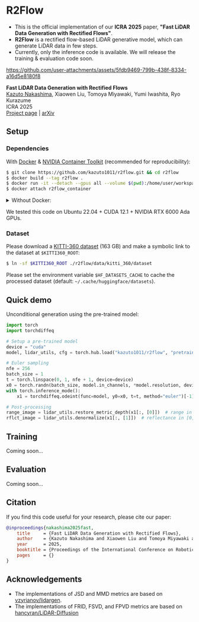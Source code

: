 # R2Flow

* This is the official implementation of our **ICRA 2025** paper, **"Fast LiDAR Data Generation with Rectified Flows"**.
* **R2Flow** is a rectified flow-based LiDAR generative model, which can generate LiDAR data in few steps.
* Currently, only the inference code is available. We will release the training & evaluation code soon.

https://github.com/user-attachments/assets/5fdb9469-799b-438f-8334-a16d5e8180f8

**Fast LiDAR Data Generation with Rectified Flows**<br>
[Kazuto Nakashima](https://kazuto1011.github.io), Xiaowen Liu, Tomoya Miyawaki, Yumi Iwashita, Ryo Kurazume<br>
ICRA 2025<br>
[Project page](https://kazuto1011.github.io/r2flow) | [arXiv](https://arxiv.org/abs/2412.02241)

## Setup

### Dependencies

With [Docker](https://docs.docker.com/engine/install/ubuntu/#install-using-the-convenience-script) & [NVIDIA Container Toolkit](https://docs.nvidia.com/datacenter/cloud-native/container-toolkit/latest/install-guide.html) (recommended for reproducibility):

```bash
$ git clone https://github.com/kazuto1011/r2flow.git && cd r2flow
$ docker build --tag r2flow .
$ docker run -it --detach --gpus all --volume $(pwd):/home/user/workspace --name r2flow_container r2flow
$ docker attach r2flow_container
```

<details>
<summary>Without Docker:</summary>

```bash
$ git clone https://github.com/kazuto1011/r2flow.git && cd r2flow
$ pip install -r requirements.txt
$ sudo apt install libsparsehash-dev # for torchsparse
$ pip install git+https://github.com/mit-han-lab/torchsparse.git@v2.0.0
$ pip install natten==0.17.1+torch210cu121 --find-links https://shi-labs.com/natten/wheels/
```
</details>

We tested this code on Ubuntu 22.04 + CUDA 12.1 + NVIDIA RTX 6000 Ada GPUs.

### Dataset

Please download a [KITTI-360 dataset](http://www.cvlibs.net/datasets/kitti-360/) (163 GB) and make a symbolic link to the dataset at `$KITTI360_ROOT`:

```sh
$ ln -sf $KITTI360_ROOT ./r2flow/data/kitti_360/dataset
```

Please set the environment variable `$HF_DATASETS_CACHE` to cache the processed dataset (default: `~/.cache/huggingface/datasets`).

## Quick demo

Unconditional generation using the pre-trained model:

```py
import torch
import torchdiffeq

# Setup a pre-trained model
device = "cuda"
model, lidar_utils, cfg = torch.hub.load("kazuto1011/r2flow", "pretrained_r2flow", device=device)

# Euler sampling
nfe = 256
batch_size = 1
t = torch.linspace(0, 1, nfe + 1, device=device)
x0 = torch.randn(batch_size, model.in_channels, *model.resolution, device=device)
with torch.inference_mode():
    x1 = torchdiffeq.odeint(func=model, y0=x0, t=t, method="euler")[-1]

# Post-processing
range_image = lidar_utils.restore_metric_depth(x1[:, [0]])  # range in [0, 80]
rflct_image = lidar_utils.denormalize(x1[:, [1]])  # reflectance in [0, 1]
```

## Training

Coming soon...

## Evaluation

Coming soon...

## Citation

If you find this code useful for your research, please cite our paper:

```bibtex
@inproceedings{nakashima2025fast,
    title     = {Fast LiDAR Data Generation with Rectified Flows},
    author    = {Kazuto Nakashima and Xiaowen Liu and Tomoya Miyawaki and Yumi Iwashita and Ryo Kurazume},
    year      = 2025,
    booktitle = {Proceedings of the International Conference on Robotics and Automation (ICRA)},
    pages     = {}
}
```

## Acknowledgements

* The implementations of JSD and MMD metrics are based on [vzyrianov/lidargen](https://github.com/vzyrianov/lidargen).
* The implementations of FRID, FSVD, and FPVD metrics are based on [hancyran/LiDAR-Diffusion](https://github.com/hancyran/LiDAR-Diffusion)